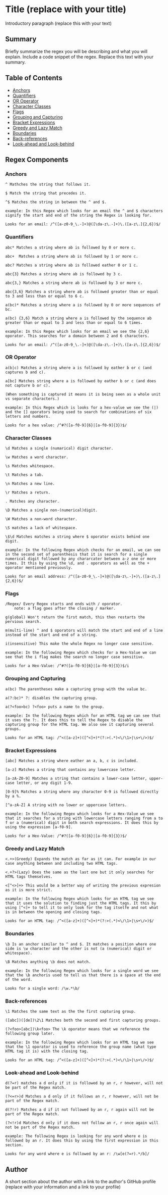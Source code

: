 # Title (replace with your title)

Introductory paragraph (replace this with your text)

## Summary

Briefly summarize the regex you will be describing and what you will explain. Include a code snippet of the regex. Replace this text with your summary.

## Table of Contents

- [Anchors](#anchors)
- [Quantifiers](#quantifiers)
- [OR Operator](#or-operator)
- [Character Classes](#character-classes)
- [Flags](#flags)
- [Grouping and Capturing](#grouping-and-capturing)
- [Bracket Expressions](#bracket-expressions)
- [Greedy and Lazy Match](#greedy-and-lazy-match)
- [Boundaries](#boundaries)
- [Back-references](#back-references)
- [Look-ahead and Look-behind](#look-ahead-and-look-behind)

## Regex Components

### Anchors
    ^ Mathches the string that follows it.

    $ Match the string that precedes it.

    ^$ Matches the string in between the ^ and $.

    example: In this Regex which looks for an email the ^ and $ characters signify the start and end of the string the Regex is looking for.

    Looks for an email: /^([a-z0-9_\.-]+)@([\da-z\.-]+)\.([a-z\.]{2,6})$/

### Quantifiers
    abc* Matches a string where ab is followed by 0 or more c.

    abc+  Matches a string where ab is followed by 1 or more c.

    abc? Matches a string where ab is followed eather 0 or 1 c.

    abc{3} Matches a string where ab is followed by 3 c.

    abc{3,} Matches a string where ab is followed by 3 or more c.

    abc{3,6} Matches a string where ab is followed greater than or equal to 3 and less than or equal to 6 c.

    a(bc)* Matches a string where a is followed by 0 or more sequences of bc.

    a(bc) {3,6} Match a string where a is followed by the sequence ab greater than or equal to 3 and less than or equal to 6 times.

    example: In this Regex which looks for an email we see the {2,6} oporator. This searches for a domain between 2 and 6 characters.

    Looks for an email: /^([a-z0-9_\.-]+)@([\da-z\.-]+)\.([a-z\.]{2,6})$/

### OR Operator
    a(b|c) Matches a string where a is followed by eather b or c (and captures b and c).

    a[bc] Matches string where a is followed by eather b or c (and does not capture b or c).

    (When something is captured it means it is being seen as a whole unit vs separate characters.)

    example: In this Regex which is looks for a hex-value we see the (|) and the [] oporators being used to search for combinations of six letters and numbers.

    Looks for a hex value: /^#?([a-f0-9]{6}|[a-f0-9]{3})$/

### Character Classes
    \d Matches a single (numarical) digit character.

    \w Matches a word character.

    \s Matches whitespace.

    \t Matches a tab.
    
    \n Matches a new line.

    \r Matches a return.

    . Matches any character.

    \D Matches a single non-(numerical)digit.

    \W Matches a non-word character.

    \S matches a lack of whitespace.

    \$\d Matches matches a string where $ oporator exists behind one digit.

    example: In the following Regex which checks for an email, we can see in the second set of parenthesis that it is search for a single numerical digit followed by any chararcater between a-z one or more times. It this by using the \d, and . oporators as well as the + oporator mentioned previously.

    Looks for an email address: /^([a-z0-9_\.-]+)@([\da-z\.-]+)\.([a-z\.]{2,6})$/

### Flags
    /Regex/ Every Regex starts and ends with / oporator.
        note: a flag goes after the closing / marker.

    g(global) Won't return the first match, this then restarts the pervious search.

    m(multi-line) ^ and $ oporators will match the start and end of a line instead of the start and end of a string.

    i(insensitive) This make the whole Regex no longer case sensitive.

    example: In the following Regex which checks for a Hex-Value we can see that the i flag makes the search no longer case sensitive.

    Looks for a Hex-Value: /^#?([a-f0-9]{6}|[a-f0-9]{3})$/i    

### Grouping and Capturing
    a(bc) The parentheses make a capturing group with the value bc.

    a(?:bc)* ?: disables the capturing group.

    a(?<foo>bc) ?<foo> puts a name to the group.

    example: In the following Regex which for an HTML tag we can see that it uses the ?:. It does this to tell the Regex to disable the capturing group for the HTML tag. We also see it capturing several groups.

    Looks for an HTML tag: /^<([a-z]+)([^<]+)*(?:>(.*)<\/\1>|\s+\/>)$/

### Bracket Expressions
    [abc] Matches a string where eather an a, b, c is included.

    [a-z] Matches a string that contains any lowercase letter.

    [a-zA-Z0-9] Matches a string that contains a lower-case letter, upper-case letter, or any digit 1-9.

    [0-9]% Matches a string where any character 0-9 is followed directly by a %.

    [^a-zA-Z] A string with no lower or uppercase letters.

    example: In the following Regex which looks for a Hex-Value we see that it searches for a string with lowercase letters ranging from a to f or a (numerical) digit in both search expressions. It does this by using the expression [a-f0-9].

    Looks for a Hex-Value: /^#?([a-f0-9]{6}|[a-f0-9]{3})$/

### Greedy and Lazy Match
    <.+>(Greedy) Expands the match as far as it can. For example in our case anything between and including two HTML tags.

    <.+?>(Lazy) Does the same as the last one but it only searches for HTML tags themselves.

    <[^<>]+> This would be a better way of writing the previous expresion as it is more strict.

    example: In the following Regex which looks for an HTML tag we see that it uses the solution to finding just the HTML tags. It this by using [^<]+ to tell it to only look for the tag itselfe and not what is in between the opening and closing tags.

    Looks for an HTML tag: /^<([a-z]+)([^<]+)*(?:>(.*)<\/\1>|\s+\/>)$/

### Boundaries
    \b Is an anchor similar to ^ and $. It matches a position where one side is \w character and the other is not (a (numerical) digit or whitespace).

    \B Matches anything \b does not match.

    example: In the following Regex which looks for a single word we see that the \b anchoris used to tell us that there is a space at the end of the word.

    Looks for a single word: /\w.*\b/

### Back-references
    \1 Matches the same text as the the first capturing group.

    ([abc])([de])\2\1 Matches both the second and first capturing groups.

    (?<foo>[abc])\k<foo> The \k oporator means that we reference the following group later.

    example: In the following Regex which looks for an HTML tag we see that the \1 oporator is used to reference the group name (what type HTML tag it is) with the closing tag.

    Looks for an HTML tag: /^<([a-z]+)([^<]+)*(?:>(.*)<\/\1>|\s+\/>)$/

### Look-ahead and Look-behind
    d(?=r) matches a d only if it is followed by an r, r however, will not be part of the Regex match.

    (?<=r>)d Matches a d only if it follows an r, r however, will not be part of the Regex match.

    d(?!r) Matches a d if it not followed by an r, r again will not be part of the Regex match.

    (?<!r)d Matches d only if it does not follow an r, r once again will not be part of the Regex match.

    example: The following Regex is looking for any word where e is followed by an r. It does this by using the first expression in this section.

    Looks for any word where e is followed by an r: /\w[e(?=r).*/b]/

## Author

A short section about the author with a link to the author's GitHub profile (replace with your information and a link to your profile)
